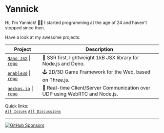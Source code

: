 # Yannick

Hi, I'm Yannick! 👋🏻 I started programming at the age of 24 and haven't stopped since then.

Have a look at my awesome projects:

| Project                                                                            | Description                                                                 |
| ---------------------------------------------------------------------------------- | --------------------------------------------------------------------------- |
| [`Nano JSX`](http://nanojsx.io) \| [`repo`](https://github.com/nanojsx/nano)       | 🎯 SSR first, lightweight 1kB JSX library for Node.js and Deno.             |
| [`enable3d`](http://enable3d.io) \| [`repo`](https://github.com/enable3d/enable3d) | 🕹️ 2D/3D Game Framework for the Web, based on Three.js.                     |
| [`geckos.io`](http://geckos.io) \| [`repo`](https://github.com/geckosio/geckos.io) | 🦎 Real-time Client/Server Communication over UDP using WebRTC and Node.js. |

Quick links:  
[`All Issues`](https://github.com/issues?q=user%3Ayandeu+org%3Ananojsx+org%3Aenable3d+org%3Ageckosio+sort%3Aupdated-desc+is%3Aopen) [`All Discussions`](https://github.com/discussions?discussions_q=user%3Ayandeu+org%3Ananojsx+org%3Aenable3d+org%3Ageckosio+sort%3Aupdated-desc+)

---

[![GitHub Sponsors](https://img.shields.io/badge/Sponsor-%E2%9D%A4-lightgrey?logo=GitHub)](https://github.com/sponsors/yandeu)
